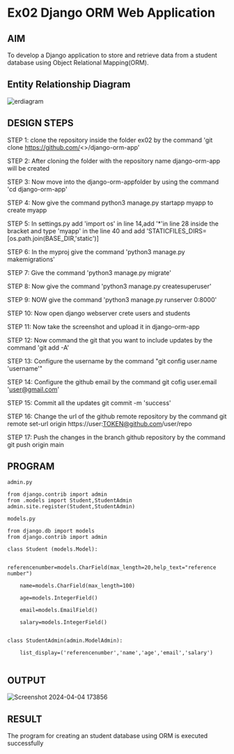 # Ex02 Django ORM Web Application

## AIM
To develop a Django application to store and retrieve data from a student database using Object Relational Mapping(ORM).

## Entity Relationship Diagram
![erdiagram](Erdiagram.png)


## DESIGN STEPS
STEP 1:
clone the repository inside the folder ex02 by the command 'git clone https://github.com/<>/django-orm-app'

STEP 2:
After cloning the folder with the repository name django-orm-app will be created

STEP 3:
Now move into the django-orm-appfolder by using the command 'cd django-orm-app'

STEP 4:
Now give the command python3 manage.py startapp myapp to create myapp

STEP 5:
In settings.py add 'import os' in line 14,add '*'in line 28 inside the bracket and type 'myapp' in the line 40 and add 'STATICFILES_DIRS=[os.path.join(BASE_DIR,'static')]

STEP 6:
In the myproj give the command 'python3 manage.py makemigrations'

STEP 7:
Give the command 'python3 manage.py migrate'

STEP 8:
Now give the command 'python3 manage.py createsuperuser'

STEP 9:
NOW give the command 'python3 manage.py runserver 0:8000'

STEP 10:
Now open django webserver crete users and students

STEP 11:
Now take the screenshot and upload it in django-orm-app

STEP 12:
Now command the git that you want to include updates by the command 'git add -A'

STEP 13:
Configure the username by the command "git config user.name 'username'"

STEP 14:
Configure the github email by the command git cofig user.email 'user@gmail.com'

STEP 15:
Commit all the updates git commit -m 'success'

STEP 16:
Change the url of the github remote repository by the command git remote set-url origin https://user:TOKEN@github.com/user/repo

STEP 17:
Push the changes in the branch github repository by the command git push origin main

## PROGRAM

```
admin.py

from django.contrib import admin
from .models import Student,StudentAdmin
admin.site.register(Student,StudentAdmin)

models.py

from django.db import models
from django.contrib import admin

class Student (models.Model):

    referencenumber=models.CharField(max_length=20,help_text="reference number")

    name=models.CharField(max_length=100)

    age=models.IntegerField()

    email=models.EmailField()

    salary=models.IntegerField()


class StudentAdmin(admin.ModelAdmin):

    list_display=('referencenumber','name','age','email','salary')


```

## OUTPUT
![Screenshot 2024-04-04 173856](https://github.com/jagadeesh9500/ORM/assets/149087921/808b70e9-2d79-45b0-a9e0-eb2bf826c137)


## RESULT
The program for creating an student database using ORM is executed successfully
